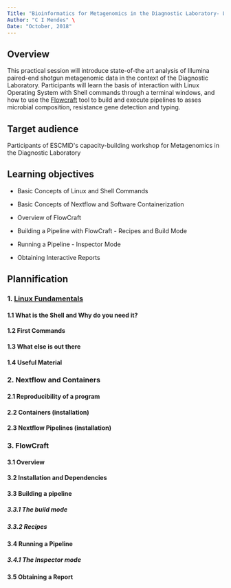 ```yaml
---
Title: "Bioinformatics for Metagenomics in the Diagnostic Laboratory- Linux & Flowcraft" \
Author: "C I Mendes" \
Date: "October, 2018" 
---
```


## Overview

This practical session will introduce state-of-the art analysis of Illumina paired-end shotgun metagenomic data in the
context of the Diagnostic Laboratory. Participants will learn the basis of interaction with Linux Operating System 
with Shell commands through a terminal windows, and how to use the [Flowcraft](https://github.com/assemblerflow/flowcraft)
tool to build and execute pipelines to asses microbial composition, resistance gene detection and typing.

## Target audience

Participants of ESCMID's capacity-building workshop for Metagenomics in the Diagnostic Laboratory

## Learning objectives

  * Basic Concepts of Linux and Shell Commands
  
  * Basic Concepts of Nextflow and Software Containerization

  * Overview of FlowCraft 

  * Building a Pipeline with FlowCraft - Recipes and Build Mode

  * Running a Pipeline - Inspector Mode
  
  * Obtaining Interactive Reports 


## Plannification

### 1. [Linux Fundamentals](Linux_Fundamentals)

####    1.1 What is the Shell and Why do you need it?

####    1.2 First Commands

####    1.3 What else is out there

####    1.4 Useful Material

### 2. Nextflow and Containers

####    2.1 Reproducibility of a program

####    2.2 Containers (installation)

####    2.3 Nextflow Pipelines (installation)

### 3. FlowCraft

####    3.1 Overview

####    3.2 Installation and Dependencies

####    3.3 Building a pipeline

#####       3.3.1 The build mode

#####       3.3.2 Recipes

####    3.4 Running a Pipeline

#####       3.4.1 The Inspector mode

####    3.5 Obtaining a Report